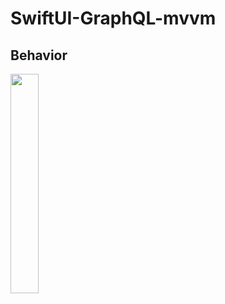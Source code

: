 # SwiftUI-GraphQL-mvvm
## Behavior

<img width=30% src=https://user-images.githubusercontent.com/55640271/137599030-b9102d30-56f0-49d1-a1b9-e63962e1a417.gif>
